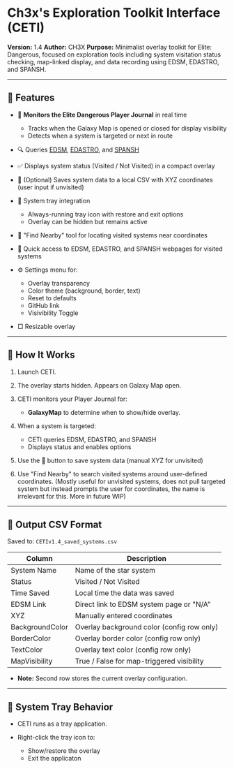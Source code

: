 # Ch3x's Exploration Toolkit Interface (CETI)

**Version:** 1.4
**Author:** CH3X
**Purpose:** Minimalist overlay toolkit for Elite: Dangerous, focused on exploration tools including system visitation status checking, map-linked display, and data recording using EDSM, EDASTRO, and SPANSH.

---

## 🚀 Features

* 📅 **Monitors the Elite Dangerous Player Journal** in real time
  * Tracks when the Galaxy Map is opened or closed for display visibility
  * Detects when a system is targeted or next in route

* 🔍 Queries [EDSM](https://www.edsm.net/), [EDASTRO](https://edastro.com/), and [SPANSH](https://spansh.co.uk)
* ✅ Displays system status (Visited / Not Visited) in a compact overlay
* 📂 (Optional) Saves system data to a local CSV with XYZ coordinates (user input if unvisited)
* 🔐 System tray integration

  * Always-running tray icon with restore and exit options
  * Overlay can be hidden but remains active
* 📁 "Find Nearby" tool for locating visited systems near coordinates
* 🔹 Quick access to EDSM, EDASTRO, and SPANSH webpages for visited systems
* ⚙️ Settings menu for:

  * Overlay transparency
  * Color theme (background, border, text)
  * Reset to defaults
  * GitHub link
  * Visivibility Toggle
* □ Resizable overlay

---

## 💪 How It Works

1. Launch CETI.
2. The overlay starts hidden. Appears on Galaxy Map open.
3. CETI monitors your Player Journal for:

   * **GalaxyMap** to determine when to show/hide overlay.
4. When a system is targeted:

   * CETI queries EDSM, EDASTRO, and SPANSH
   * Displays status and enables options
5. Use the 📂 button to save system data (manual XYZ for unvisited)
6. Use "Find Nearby" to search visited systems around user-defined coordinates. (Mostly useful for unvisited systems, does not pull targeted system but instead prompts the user for coordinates, the name is irrelevant for this. More in future WIP)

---

## 📃 Output CSV Format

Saved to: `CETIv1.4_saved_systems.csv`

| Column          | Description                                |
| --------------- | ------------------------------------------ |
| System Name     | Name of the star system                    |
| Status          | Visited / Not Visited                      |
| Time Saved      | Local time the data was saved              |
| EDSM Link       | Direct link to EDSM system page or "N/A"   |
| XYZ             | Manually entered coordinates               |
| BackgroundColor | Overlay background color (config row only) |
| BorderColor     | Overlay border color (config row only)     |
| TextColor       | Overlay text color (config row only)       |
| MapVisibility   | True / False for map-triggered visibility  |

* **Note:** Second row stores the current overlay configuration.

---

## 🚪 System Tray Behavior

* CETI runs as a tray application.
* Right-click the tray icon to:

  * Show/restore the overlay
  * Exit the applicaton
